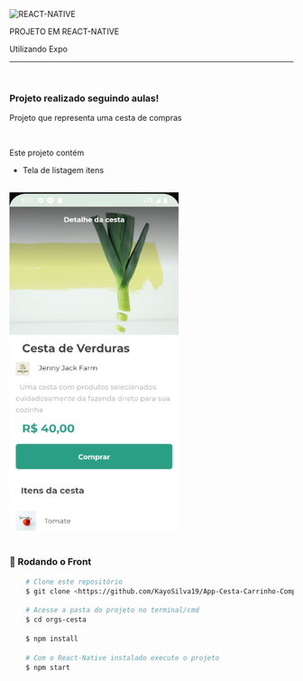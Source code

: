 </br>
<img align="center" alt="REACT-NATIVE" 
        src="https://img.shields.io/badge/React_Native-20232A?style=for-the-badge&logo=react&logoColor=61DAFB">
<p>PROJETO EM REACT-NATIVE</p>
<p>Utilizando Expo</p>
<hr>
</br>
    <h3 aling="center"> Projeto realizado seguindo aulas!</h3>
    <p> Projeto que representa uma cesta de compras </p>
    </br>
    <P> Este projeto contém </p>
    <ul>
        <li> Tela de listagem itens </li>
    </ul>
    
</br>
    <img id="logo" src="./img/img1.png" alt="Tela Do Projeto" width="300" />
</br>
</br>

### 🎲 Rodando o Front 

```bash
    # Clone este repositório  
    $ git clone <https://github.com/KayoSilva19/App-Cesta-Carrinho-Compras>

    # Acesse a pasta do projeto no terminal/cmd
    $ cd orgs-cesta

    $ npm install
    
    # Com o React-Native instalado execute o projeto
    $ npm start
```
